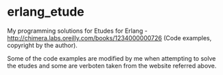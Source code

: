 erlang_etude
============

My programming solutions for Etudes for Erlang - http://chimera.labs.oreilly.com/books/1234000000726 (Code examples, copyright by the author).

Some of the code examples are modified by me when attempting to solve the etudes and some
are verboten taken from the website referred above.
